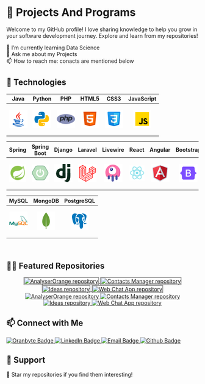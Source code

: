 # 📡 Projects And Programs
 
Welcome to my GitHub profile! I love sharing knowledge to help you grow in your software development journey. Explore and learn from my repositories!

 🌱 I’m currently learning Data Science<br />
 💬 Ask me about my Projects<br />
 📫 How to reach me: conacts are mentioned below<br />
 
 ## 🚀 Technologies

| Java | Python | PHP | HTML5 | CSS3 | JavaScript |
|:----:|:------:|:---:|:-----:|:----:|:----------:|
| <p align="center"><img src="./images/java.png" title="Java" alt="Java"/></p> | <p align="center"><img src="./images/python.png" title="Python" alt="Python"/></p> | <p align="center"><img src="./images/php.png" title="PHP" alt="PHP"/></p> | <p align="center"><img src="./images/html.png" title="HTML5" alt="HTML"/></p> | <p align="center"><img src="./images/css.png" title="CSS3" alt="CSS"/></p> | <p align="center"><img src="./images/js.png" title="JavaScript" alt="JavaScript"/></p> |
 
| Spring | Spring Boot | Django | Laravel | Livewire | React | Angular | Bootstrap | Qt |
|:------:|:-----------:|:------:|:-------:|:--------:|:-----:|:-------:|:---------:|:---------:|
| <p align="center"><img src="./images/spring.png" title="Spring" alt="Spring"/></p> | <p align="center"><img src="./images/spring-boot.png" title="Spring Boot" alt="Spring Boot"/></p> | <p align="center"><img src="./images/django.png" title="Django" alt="Django"/></p> | <p align="center"><img src="./images/laravel.png" title="Laravel" alt="Laravel"/></p> | <p align="center"><img src="./images/livewire.png" title="Livewire" alt="Livewire"/></p> | <p align="center"><img src="./images/react.png" title="React" alt="React"/></p> | <p align="center"><img src="./images/angular.png" title="Angular" alt="Angular"/></p> | <p align="center"><img src="./images/bootstrap.png" title="Bootstrap" alt="Bootstrap"/></p> | <p align="center"><img src="./images/qt.png" title="Qt" alt="Qt"/></p> |

| MySQL | MongoDB | PostgreSQL |
|:-----:|:-------:|:----------:|
| <p align="center"><img src="./images/mysql.png" title="MySQL" alt="MySQL"/></p> | <p align="center"><img src="./images/mongo.png" title="MongoDB" alt="MongoDB"/></p> | <p align="center"><img src="./images/postgres.png" title="PostgreSQL" alt="PostgreSQL"/></p> |

<br>

## 🍋‍🟩 Featured Repositories
<div align="center">
    <!-- Light mode -->
    <a href="https://github.com/ProjectsAndPrograms/AnalyserOrange#responsive-card-theme#gh-light-mode-only">
        <img style="border: 2px solid #989898" src="https://github-readme-stats.vercel.app/api/pin/?username=ProjectsAndPrograms&repo=AnalyserOrange&theme=buefy&hide_border=false#gh-light-mode-only" alt="AnalyserOrange repository">
    </a>
    <a href="https://github.com/ProjectsAndPrograms/contacts-manager#responsive-card-theme#gh-light-mode-only">
        <img style="border: 2px solid #989898" src="https://github-readme-stats.vercel.app/api/pin/?username=ProjectsAndPrograms&repo=contacts-manager&theme=buefy&hide_border=false#gh-light-mode-only" alt="Contacts Manager repository">
    </a>
</div>
<div align="center">
    <a href="https://github.com/ProjectsAndPrograms/Ideas#responsive-card-theme#gh-light-mode-only">
        <img style="border: 2px solid #989898" src="https://github-readme-stats.vercel.app/api/pin/?username=ProjectsAndPrograms&repo=Ideas&theme=buefy&hide_border=false#gh-light-mode-only" alt="Ideas repository">
    </a>
    <a href="https://github.com/ProjectsAndPrograms/WebChatApp#responsive-card-theme#gh-light-mode-only">
        <img style="border: 2px solid #989898" src="https://github-readme-stats.vercel.app/api/pin/?username=ProjectsAndPrograms&repo=WebChatApp&theme=buefy&hide_border=false#gh-light-mode-only" alt="Web Chat App repository">
    </a>
</div>

<div align="center">
    <!-- Dark mode -->
    <a href="https://github.com/ProjectsAndPrograms/AnalyserOrange#responsive-card-theme#gh-dark-mode-only">
        <img  src="https://github-readme-stats.vercel.app/api/pin/?username=ProjectsAndPrograms&repo=AnalyserOrange&theme=merko&hide_border=true#gh-dark-mode-only" alt="AnalyserOrange repository">
    </a>
    <a href="https://github.com/ProjectsAndPrograms/contacts-manager#responsive-card-theme#gh-dark-mode-only">
        <img src="https://github-readme-stats.vercel.app/api/pin/?username=ProjectsAndPrograms&repo=contacts-manager&theme=merko&hide_border=true#gh-dark-mode-only" alt="Contacts Manager repository">
    </a>
</div>
<div align="center">
    <a href="https://github.com/ProjectsAndPrograms/Ideas#responsive-card-theme#gh-dark-mode-only">
        <img src="https://github-readme-stats.vercel.app/api/pin/?username=ProjectsAndPrograms&repo=Ideas&theme=merko&hide_border=true#gh-dark-mode-only" alt="Ideas repository">
    </a>
    <a href="https://github.com/ProjectsAndPrograms/WebChatApp#responsive-card-theme#gh-dark-mode-only">
        <img src="https://github-readme-stats.vercel.app/api/pin/?username=ProjectsAndPrograms&repo=WebChatApp&theme=merko&hide_border=true#gh-dark-mode-only" alt="Web Chat App repository">
    </a>
</div>

## 📫 Connect with Me

<p align="left">
  <a href="https://www.oranbyte.com/">
    <img src="https://img.shields.io/badge/Website-oranbyte-orange?style=for-the-badge" alt="Oranbyte Badge"/>
  </a>
  <a href="https://www.linkedin.com/in/shubham-kumar-277bba278/">
    <img src="https://img.shields.io/badge/LinkedIn-shubham_kumar_277bba278-blue?style=for-the-badge" alt="LinkedIn Badge"/>
  </a>
   <a href="mailto:your.suraj2002fake@gmail.com"> 
    <img src="https://img.shields.io/badge/Email-your.shubhamkumarmaurya786@gmail.com-red?style=for-the-badge" alt="Email Badge"/>
  </a>
  <a href="https://github.com/suraj-repositories">
    <img src="https://img.shields.io/badge/Github-my_practices-green?style=for-the-badge" alt="Github Badge"/>
  </a>
 
</p>

## 💚 Support
<p align="left">
  🌟 Star my repositories if you find them interesting!
</p>
